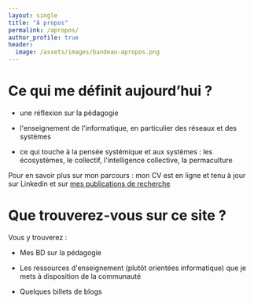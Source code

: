 ```yaml
---
layout: single
title: "À propos"
permalink: /apropos/
author_profile: true
header:
  image: /assets/images/bandeau-apropos.png
---
```


# Ce qui me définit aujourd’hui ?

- une réflexion sur la pédagogie

- l'enseignement de l'informatique, en particulier des réseaux et des systèmes

- ce qui touche à la pensée systémique et aux systèmes : les écosystèmes, le collectif, l'intelligence collective, la permaculture 

Pour en savoir plus sur mon parcours : mon CV est en ligne et tenu à jour sur Linkedin et sur [mes publications de recherche](https://cv.archives-ouvertes.fr/tuyet-tram-dang-ngoc)

# Que trouverez-vous sur ce site ?

Vous y trouverez :

- Mes BD sur la pédagogie 

- Les ressources d'enseignement (plutôt orientées informatique) que je mets à disposition de la communauté 

- Quelques billets de blogs 

